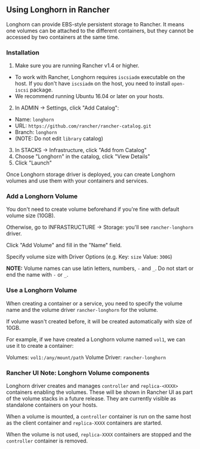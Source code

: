 ## Using Longhorn in Rancher

Longhorn can provide EBS-style persistent storage to Rancher. It means one volumes can be attached to the different containers, but they cannot be accessed by two containers at the same time.


### Installation

1. Make sure you are running Rancher v1.4 or higher.
  - To work with Rancher, Longhorn requires `iscsiadm` executable on the host. If you don't have `iscsiadm` on the host, you need to install `open-iscsi` package.
  - We recommend running Ubuntu 16.04 or later on your hosts.
2. In ADMIN -> Settings, click "Add Catalog":
  - Name: `longhorn`
  - URL:  `https://github.com/rancher/rancher-catalog.git`
  - Branch: `longhorn`
  - (NOTE: Do not edit `library` catalog)
3. In STACKS → Infrastructure, click "Add from Catalog" 
4. Choose "Longhorn" in the catalog, click "View Details" 
5. Click "Launch"

Once Longhorn storage driver is deployed, you can create Longhorn volumes and use them with your containers and services.


### Add a Longhorn Volume

You don't need to create volume beforehand if you're fine with default volume size (10GB).

Otherwise, go to INFRASTRUCTURE -> Storage: you'll see `rancher-longhorn` driver. 

Click "Add Volume" and fill in the "Name" field.

Specify volume size with Driver Options (e.g. Key: `size`  Value: `300G`)

**NOTE:** Volume names can use latin letters, numbers, `-` and `_`. Do not start or end the name with `-` or `_`.


### Use a Longhorn Volume

When creating a container or a service, you need to specify the volume name and the volume driver `rancher-longhorn` for the volume.

If volume wasn't created before, it will be created automatically with size of 10GB.

For example, if we have created a Longhorn volume named `vol1`, we can use it to create a container:

Volumes: `vol1:/any/mount/path`
Volume Driver: `rancher-longhorn`


### Rancher UI Note: Longhorn Volume components

Longhorn driver creates and manages `controller` and `replica-<XXXX>` containers enabling the volumes. These will be shown in Rancher UI as part of the volume stacks in a future release. They are currently visible as standalone containers on your hosts. 

When a volume is mounted, a `controller` container is run on the same host as the client container and `replica-XXXX` containers are started.

When the volume is not used, `replica-XXXX` containers are stopped and the `controller` container is removed.
